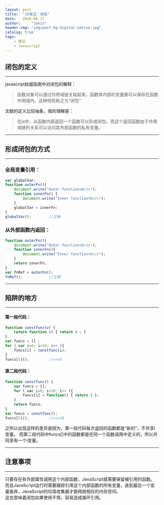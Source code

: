 ```yaml
---
layout: post
title:  "JS笔记：闭包"
date:   2016-06-27
author:     "Jokin"
header-img: "img/post-bg-digital-native.jpg"
catalog: true
tags:
    - 笔记
    - Javascript
---
```


## 闭包的定义

---

javascript权威指南中对闭包的解释：

> 函数对象可以通过作用域链关联起来，函数体内部的变量都可以保存在函数作用域内，这种特性称之为“闭包”

文献的定义比较抽象，我的理解是：

> 在js中，从函数内部返回一个函数可以形成闭包。而这个返回函数由于作用域链的关系可以访问其外部函数的私有变量。

---

## 形成闭包的方式

---

### 全局变量引用：

```js
var globalVar;
function outerFn(){
    document.write("Outer function<br/>");          
    function innerFn() {
        document.write("Inner function<br/>");
    }
    globalVar = innerFn;
}
globalVar();		//正确
```

### 从外部函数内返回：

```js
function outerFn(){
    document.write("Outer function<br/>");
    function innerFn(){
        document.write("Inner function<br/>");
    }
    return innerFn;
}
var fnRef = outerFn();
fnRef();			//正确
```

---

## 陷阱的地方

---

#### 第一段代码：

```js
function constfunc(v) {
	return function () { return v ; }
}
var funcs = [] ;
for ( var i=0; i<10; i++ ){
	funcs[i] = constfunc(i);
}
funcs[5]();			//==>5
```

#### 第二段代码：

```js
function constfunc() {
	var funcs = [];
	for ( var i=0; i<10; i++ ){
		funcs[i] = function() { return i };
	}
	return funcs;
}
var funcs = constfunc();
funcs[5]();			//==>10
```

之所以出现这样的差异是因为，第一段代码每次返回的函数都是“新的”，不共享i变量。
而第二段代码中funcs[]中的函数都是在同一个函数调用中定义的，所以共同享有一个i变量。

---

## 注意事项

---

只要存在有外部属性调用这个内部函数，JavaScript就需要保留被引用的函数。而且JavaScript运行时需要跟踪引用这个内部函数的所有变量，直到最后一个变量废弃，JavaScript的垃圾收集器才能释放相应的内存空间。<br/>
这也意味着闭包如果使用不慎，容易造成循环引用。
